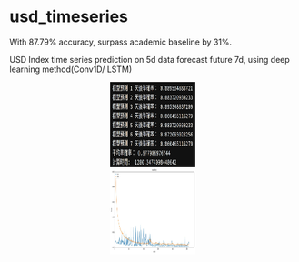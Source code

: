 # usd_timeseries
With 87.79% accuracy, surpass academic baseline by 31%. 

USD Index time series prediction on 5d data forecast future 7d, using deep learning method(Conv1D/ LSTM)
<div align=center><img width="150" height="150" src=" https://github.com/yejiachen/usd_timeseries/blob/master/87%25%20accuracy.jpg"></div>
<div align=center><img width="150" height="150" src=" https://github.com/yejiachen/usd_timeseries/blob/master/train_history_loss.JPG"></div>

